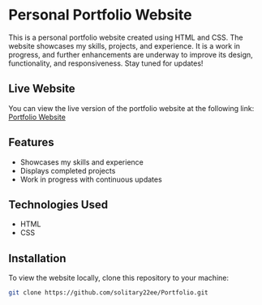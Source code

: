 # Personal Portfolio Website

This is a personal portfolio website created using HTML and CSS. The website showcases my skills, projects, and experience. It is a work in progress, and further enhancements are underway to improve its design, functionality, and responsiveness. Stay tuned for updates!

## Live Website

You can view the live version of the portfolio website at the following link:  
[Portfolio Website](https://solitary22ee.github.io/Portfolio/)

## Features

- Showcases my skills and experience
- Displays completed projects
- Work in progress with continuous updates

## Technologies Used

- HTML
- CSS

## Installation

To view the website locally, clone this repository to your machine:

```bash
git clone https://github.com/solitary22ee/Portfolio.git
